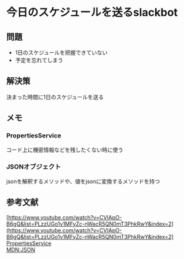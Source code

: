 # 今日のスケジュールを送るslackbot

## 問題  
- 1日のスケジュールを把握できていない
- 予定を忘れてしまう

## 解決策  
決まった時間に1日のスケジュールを送る  

## メモ  
### PropertiesService  
コード上に機密情報などを残したくない時に使う  
### JSONオブジェクト  
jsonを解釈するメソッドや、値をjsonに変換するメソッドを持つ  

## 参考文献  
[https://www.youtube.com/watch?v=CVIApO-B6gQ&list=PLzzUGo1v1MFyZc-nWacR5QN0mT3PhkRwY&index=2](https://www.youtube.com/watch?v=CVIApO-B6gQ&list=PLzzUGo1v1MFyZc-nWacR5QN0mT3PhkRwY&index=2)  
[PropertiesService](https://developers.google.com/apps-script/guides/properties?hl=ja)  
[MDN:JSON](https://developer.mozilla.org/ja/docs/Web/JavaScript/Reference/Global_Objects/JSON)
